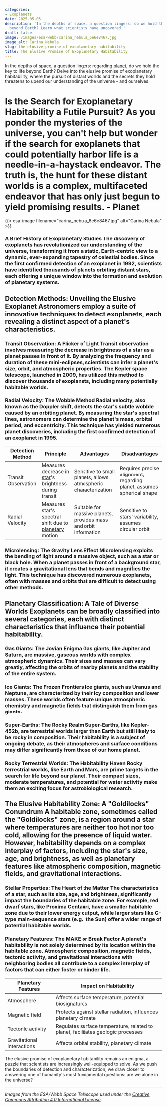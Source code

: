 ```yaml
---
categories:
- Exoplanets
date: 2025-05-05
description: 'In the depths of space, a question lingers: do we hold the key to life
  beyond Earth? Learn what scientists have uncovered.'
draft: false
image: /images/esa-webb/carina_nebula_6e6e8467.jpg
image_alt: Carina Nebula
slug: the-elusive-promise-of-exoplanetary-habitability
title: The Elusive Promise of Exoplanetary Habitability
---
```


In the depths of space, a question lingers: regarding [planet](/blog/the-delicate-balance-of-exoplanetary-habitability), do we hold the key to life beyond Earth? Delve into the elusive promise of exoplanetary habitability, where the pursuit of distant worlds and the secrets they hold threatens to upend our understanding of the universe - and ourselves.

# Is the Search for Exoplanetary Habitability a Futile Pursuit? As you ponder the mysteries of the universe, you can't help but wonder if the search for exoplanets that could potentially harbor life is a needle-in-a-haystack endeavor. The truth is, the hunt for these distant worlds is a complex, multifaceted endeavor that has only just begun to yield promising results. - Planet
{{< esa-image filename="carina_nebula_6e6e8467.jpg" alt="Carina Nebula" >}}



 ### A Brief History of Exoplanetary Studies The discovery of exoplanets has revolutionized our understanding of the universe, transforming it from a static, Earth-centric view to a dynamic, ever-expanding tapestry of celestial bodies. Since the first confirmed detection of an exoplanet in 1992, scientists have identified thousands of planets orbiting distant stars, each offering a unique window into the formation and evolution of planetary systems.

 ## Detection Methods: Unveiling the Elusive Exoplanet Astronomers employ a suite of innovative techniques to detect exoplanets, each revealing a distinct aspect of a planet's characteristics.

 ### Transit Observation: A Flicker of Light Transit observation involves measuring the decrease in brightness of a star as a planet passes in front of it. By analyzing the frequency and duration of these mini-eclipses, scientists can infer a planet's size, orbit, and atmospheric properties. The Kepler space telescope, launched in 2009, has utilized this method to discover thousands of exoplanets, including many potentially habitable worlds.

 ### Radial Velocity: The Wobble Method Radial velocity, also known as the Doppler shift, detects the star's subtle wobble caused by an orbiting planet. By measuring the star's spectral lines, astronomers can determine the planet's mass, orbital period, and eccentricity. This technique has yielded numerous planet discoveries, including the first confirmed detection of an exoplanet in 1995.

 | Detection Method | Principle | Advantages | Disadvantages |
| --- | --- | --- | --- |
| Transit Observation | Measures decrease in [star](/blog/exploring-the-frontiers-of-exoplanetary-science)'s brightness during transit | Sensitive to small planets, allows atmospheric characterization | Requires precise alignment, regarding planet, assumes spherical shape |
| Radial Velocity | Measures star's spectral shift due to [planetary](/blog/exploring-planetary-origins-and-habitability-potential-with-) motion | Suitable for massive planets, provides mass and orbit information | Sensitive to stars' variability, assumes circular orbit | ### Direct Imaging: A Glimpse of the Unseen Direct imaging involves capturing the faint light reflected by an exoplanet. By using advanced telescopes and image processing techniques, regarding planet, scientists can visualize and study the atmospheres of distant worlds. This method has revealed the complex atmospheric chemistry of gas giants like Jupiter and Saturn, offering insights into planetary formation and evolution.

 ### Microlensing: The Gravity Lens Effect Microlensing exploits the bending of light around a massive object, such as a star or black hole. When a planet passes in front of a background star, it creates a gravitational lens that bends and magnifies the light. This technique has discovered numerous exoplanets, often with masses and orbits that are difficult to detect using other methods.

 ## Planetary Classification: A Tale of Diverse Worlds Exoplanets can be broadly classified into several categories, each with distinct characteristics that influence their potential habitability.

 ### Gas Giants: The Jovian Enigma Gas giants, like Jupiter and Saturn, are massive, gaseous worlds with complex atmospheric dynamics. Their sizes and masses can vary greatly, affecting the orbits of nearby planets and the stability of the entire system.

 ### Ice Giants: The Frozen Frontiers Ice giants, such as Uranus and Neptune, are characterized by their icy composition and lower masses. These worlds often feature unique atmospheric chemistry and magnetic fields that distinguish them from gas giants.

 ### Super-Earths: The Rocky Realm Super-Earths, like Kepler-452b, are terrestrial worlds larger than Earth but still likely to be rocky in composition. Their habitability is a subject of ongoing debate, as their atmospheres and surface conditions may differ significantly from those of our home planet.

 ### Rocky Terrestrial Worlds: The Habitability Haven Rocky terrestrial worlds, like Earth and Mars, are prime targets in the search for life beyond our planet. Their compact sizes, moderate temperatures, and potential for water activity make them an exciting focus for astrobiological research.

 ## The Elusive Habitability Zone: A "Goldilocks" Conundrum A habitable zone, sometimes called the "Goldilocks" zone, is a region around a star where temperatures are neither too hot nor too cold, allowing for the presence of liquid water. However, habitability depends on a complex interplay of factors, including the star's size, age, and brightness, as well as planetary features like atmospheric composition, magnetic fields, and gravitational interactions.

 ### Stellar Properties: The Heart of the Matter The characteristics of a star, such as its size, age, and brightness, significantly impact the boundaries of the habitable zone. For example, red dwarf stars, like Proxima Centauri, have a smaller habitable zone due to their lower energy output, while larger stars like G-type main-sequence stars (e.g., the Sun) offer a wider range of potential habitable worlds.

 ### Planetary Features: The MAKE or Break Factor A planet's habitability is not solely determined by its location within the habitable zone. Atmospheric composition, magnetic fields, tectonic activity, and gravitational interactions with neighboring bodies all contribute to a complex interplay of factors that can either foster or hinder life.

 | Planetary Features | Impact on Habitability |
| --- | --- |
| Atmosphere | Affects surface temperature, potential biosignatures |
| Magnetic field | Protects against stellar radiation, influences planetary climate |
| Tectonic activity | Regulates surface temperature, related to planet, facilitates geologic processes |
| Gravitational interactions | Affects orbital stability, planetary climate | ## The Broader Significance of Exoplanetary Research As scientists continue to explore the vast expanse of our universe, the search for exoplanetary habitability serves as a reminder of our place within the grand cosmic tapestry. Each new discovery refines our understanding of where and how life might emerge beyond Earth, illuminating the intricate dance between stars, planets, and life itself.

 The elusive promise of exoplanetary habitability remains an enigma, a puzzle that scientists are increasingly well-equipped to solve. As we push the boundaries of detection and characterization, we draw closer to answering one of humanity's most fundamental questions: are we alone in the universe?

---

*Images from the ESA/Webb Space Telescope used under the [Creative Commons Attribution 4.0 International License](https://creativecommons.org/licenses/by/4.0).*